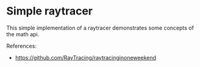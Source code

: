 # Simple raytracer

This simple implementation of a raytracer demonstrates some concepts of the math api.

References:
- https://github.com/RayTracing/raytracinginoneweekend
